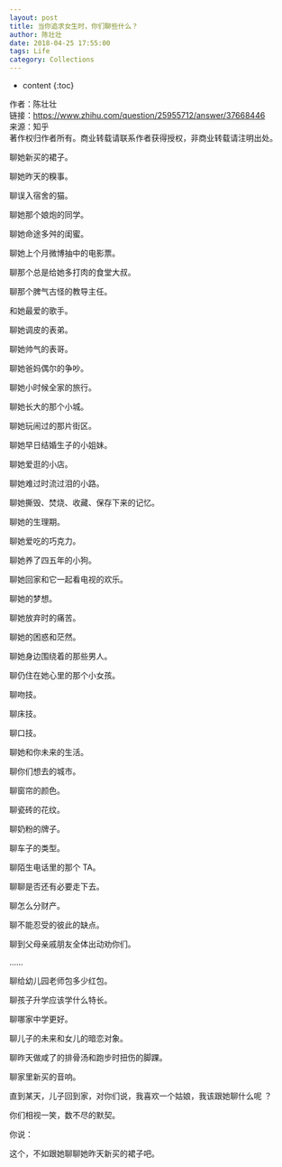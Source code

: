 ```yaml
---
layout: post
title: 当你追求女生时，你们聊些什么？
author: 陈壮壮
date: 2018-04-25 17:55:00
tags: Life
category: Collections
---
```

* content
{:toc}

作者：陈壮壮  
链接：https://www.zhihu.com/question/25955712/answer/37668446      
来源：知乎   
著作权归作者所有。商业转载请联系作者获得授权，非商业转载请注明出处。





聊她新买的裙子。  

聊她昨天的糗事。   

聊误入宿舍的猫。   

聊她那个娘炮的同学。   

聊她命途多舛的闺蜜。  

    
聊她上个月微博抽中的电影票。  
 
聊那个总是给她多打肉的食堂大叔。  
 
聊那个脾气古怪的教导主任。   

和她最爱的歌手。    

   
聊她调皮的表弟。   

聊她帅气的表哥。   

聊她爸妈偶尔的争吵。   

聊她小时候全家的旅行。  

    
聊她长大的那个小城。   

聊她玩闹过的那片街区。   

聊她早日结婚生子的小姐妹。   

聊她爱逛的小店。        

聊她难过时流过泪的小路。     
   

聊她撕毁、焚烧、收藏、保存下来的记忆。 
  
聊她的生理期。   

聊她爱吃的巧克力。   

聊她养了四五年的小狗。   

聊她回家和它一起看电视的欢乐。    
    
聊她的梦想。   

聊她放弃时的痛苦。   

聊她的困惑和茫然。   

聊她身边围绕着的那些男人。   

聊仍住在她心里的那个小女孩。    
    
聊吻技。   

聊床技。   

聊口技。   

聊她和你未来的生活。   

聊你们想去的城市。    
    
聊窗帘的颜色。  

聊瓷砖的花纹。  

聊奶粉的牌子。    

聊车子的类型。  

聊陌生电话里的那个 TA。 
 
聊聊是否还有必要走下去。  

聊怎么分财产。   

聊不能忍受的彼此的缺点。   

聊到父母亲戚朋友全体出动劝你们。   
    
……  
    
聊给幼儿园老师包多少红包。  
 
聊孩子升学应该学什么特长。  

聊哪家中学更好。   

聊儿子的未来和女儿的暗恋对象。   

聊昨天做咸了的排骨汤和跑步时扭伤的脚踝。   

聊家里新买的音响。  
    
直到某天，儿子回到家，对你们说，我喜欢一个姑娘，我该跟她聊什么呢 ？  

你们相视一笑，数不尽的默契。   
  
你说：   

这个，不如跟她聊聊她昨天新买的裙子吧。    